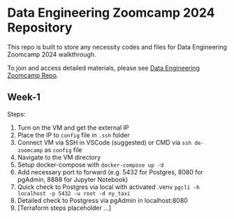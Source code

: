 # Data Engineering Zoomcamp 2024 Repository

This repo is built to store any necessity codes and files for Data Engineering Zoomcamp 2024 walkthrough. 

To join and access detailed materials, please see [Data Engineering Zoomcamp Repo](https://github.com/DataTalksClub/data-engineering-zoomcamp).

## Week-1
Steps:
1. Turn on the VM and get the external IP
2. Place the IP to `config` file in `.ssh` folder
3. Connect VM via SSH in VSCode (suggested) or CMD via `ssh de-zoomcamp` as `config` file
4. Navigate to the VM directory 
5. Setup docker-compose with `docker-compose up -d`
6. Add necessary port to forward (e.g. 5432 for Postgres, 8080 for pgAdmin, 8888 for Jupyter Notebook)
6. Quick check to Postgres via local with activated .venv `pgcli -h localhost -p 5432 -u root -d ny_taxi`
7. Detailed check to Postgress via pgAdmin in localhost:8080
8. [Terraform steps placeholder ...]
